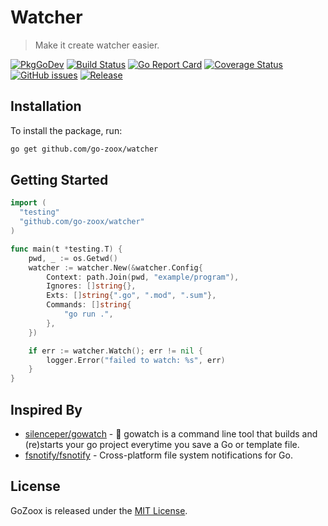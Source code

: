 # Watcher

> Make it create watcher easier.

[![PkgGoDev](https://pkg.go.dev/badge/github.com/go-zoox/watcher)](https://pkg.go.dev/github.com/go-zoox/watcher)
[![Build Status](https://github.com/go-zoox/watcher/actions/workflows/ci.yml/badge.svg?branch=master)](https://github.com/go-zoox/watcher/actions/workflows/ci.yml)
[![Go Report Card](https://goreportcard.com/badge/github.com/go-zoox/watcher)](https://goreportcard.com/report/github.com/go-zoox/watcher)
[![Coverage Status](https://coveralls.io/repos/github/go-zoox/watcher/badge.svg?branch=master)](https://coveralls.io/github/go-zoox/watcher?branch=master)
[![GitHub issues](https://img.shields.io/github/issues/go-zoox/watcher.svg)](https://github.com/go-zoox/watcher/issues)
[![Release](https://img.shields.io/github/tag/go-zoox/watcher.svg?label=Release)](https://github.com/go-zoox/watcher/tags)

## Installation

To install the package, run:

```bash
go get github.com/go-zoox/watcher
```

## Getting Started

```go
import (
  "testing"
  "github.com/go-zoox/watcher"
)

func main(t *testing.T) {
	pwd, _ := os.Getwd()
	watcher := watcher.New(&watcher.Config{
		Context: path.Join(pwd, "example/program"),
		Ignores: []string{},
		Exts: []string{".go", ".mod", ".sum"},
		Commands: []string{
			"go run .",
		},
	})

	if err := watcher.Watch(); err != nil {
		logger.Error("failed to watch: %s", err)
	}
}
```

## Inspired By

- [silenceper/gowatch](https://github.com/silenceper/gowatch) - 🚀 gowatch is a
  command line tool that builds and (re)starts your go project everytime you
  save a Go or template file.
- [fsnotify/fsnotify](https://github.com/fsnotify/fsnotify) - Cross-platform
  file system notifications for Go.

## License

GoZoox is released under the [MIT License](./LICENSE).
